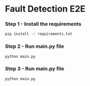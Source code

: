 # Fault Detection E2E

### Step 1 - Install the requirements

```bash
pip install -r requirements.txt
```

### Step 2 - Run main.py file

```bash
python main.py
```
### Step 3 - Run main.py file

```bash
python main.py
```

